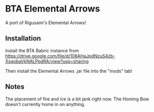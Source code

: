 # BTA Elemental Arrows

A port of Rigusami's Elemental Arrows!

## Installation

Install the BTA Babric instance from https://drive.google.com/file/d/108AHaJpdNzuS4zb-XsqobaVkNALPpdRA/view?usp=sharing

Then install the Elemental Arrows .jar file into the "mods" tab!

## Notes

The placement of fire and ice is a bit jank right now.
The Homing Bow doesn't currently home in on anything.
